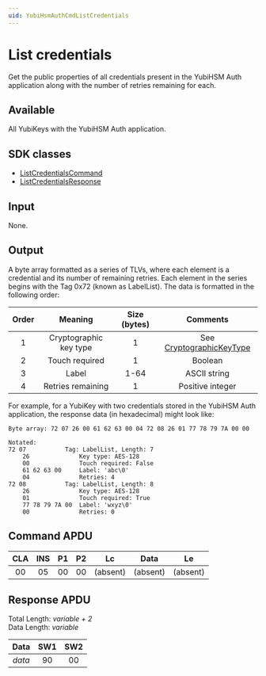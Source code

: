 ```yaml
---
uid: YubiHsmAuthCmdListCredentials
---
```


<!-- Copyright 2022 Yubico AB

Licensed under the Apache License, Version 2.0 (the "License");
you may not use this file except in compliance with the License.
You may obtain a copy of the License at

    http://www.apache.org/licenses/LICENSE-2.0

Unless required by applicable law or agreed to in writing, software
distributed under the License is distributed on an "AS IS" BASIS,
WITHOUT WARRANTIES OR CONDITIONS OF ANY KIND, either express or implied.
See the License for the specific language governing permissions and
limitations under the License. -->

# List credentials

Get the public properties of all credentials present in the YubiHSM Auth application along with the number of retries remaining for each.

## Available

All YubiKeys with the YubiHSM Auth application.

## SDK classes

* [ListCredentialsCommand](xref:Yubico.YubiKey.YubiHsmAuth.Commands.ListCredentialsCommand)
* [ListCredentialsResponse](xref:Yubico.YubiKey.YubiHsmAuth.Commands.ListCredentialsResponse)

## Input

None.

## Output

A byte array formatted as a series of TLVs, where each element is a credential and its number of remaining retries. Each element in the series begins with the Tag 0x72 (known as LabelList). The data is formatted in the following order:

| Order | Meaning | Size (bytes) | Comments |
| :---: | :---: | :---: | :---: |
| 1 | Cryptographic key type | 1 | See [CryptographicKeyType](xref:Yubico.YubiKey.YubiHsmAuth.CryptographicKeyType) |
| 2 | Touch required | 1 | Boolean |
| 3 | Label | 1-64 | ASCII string |
| 4 | Retries remaining | 1 | Positive integer |

For example, for a YubiKey with two credentials stored in the YubiHSM Auth application, the response data (in hexadecimal) might look like:

```
Byte array: 72 07 26 00 61 62 63 00 04 72 08 26 01 77 78 79 7A 00 00

Notated:
72 07           Tag: LabelList, Length: 7
    26              Key type: AES-128
    00              Touch required: False
    61 62 63 00     Label: 'abc\0'
    04              Retries: 4
72 08           Tag: LabelList, Length: 8
    26              Key type: AES-128
    01              Touch required: True
    77 78 79 7A 00  Label: 'wxyz\0'
    00              Retries: 0
```

## Command APDU

| CLA | INS | P1 | P2 | Lc | Data | Le |
| :---: | :---: | :---: | :---: | :---: | :---: | :---: |
| 00 | 05 | 00 | 00 | (absent) | (absent) | (absent) |

## Response APDU

Total Length: *variable + 2*\
Data Length: *variable*

| Data | SW1 | SW2 |
| :---: | :---: | :---: |
| *data* | 90 | 00 |
